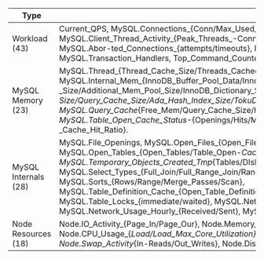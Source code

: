 
| Type | KPI |
|------|-----|
| Workload (43) | Current_QPS, MySQL.Connections_{Conn/Max_Used_Conn/Max_Conn}, MySQL.Questions, MySQL.Client_Thread_Activity_{Peak_Threads_-Connected/Peak_Threads_Running/Avg_Threads Running}, MySQL.Abor-ted_Connections_{attempts/timeouts}, MySQL.Slow_Queries, MySQL.Handlers, MySQL.Transaction_Handlers, Top_Command_Counters. |
| MySQL Memory (23) | MySQL.Thread_{Thread_Cache_Size/Threads_Cached/Threads_Created}, MySQL.Internal_Mem_{InnoDB_Buffer_Pool_Data/InnoDB_Log_Buffer-_Size/Additional_Mem_Pool_Size/InnoDB_Dictionary_Size/Key_Buffer-_Size/Query_Cache_Size/Ada_Hash_Index_Size/TokuDB_Cache_Size}, MySQL.Query_Cache_{Free_Mem/Query_Cache_Size/Hits/Inserts/Not-_Cached/Prunes/Queries_in_Cache/}, MySQL.Table_Open_Cache_Status_-{Openings/Hits/Misses/Misses_Due_to_Overflow/Table_Open-_Cache_Hit_Ratio}. |
| MySQL Internals (28) | MySQL.File_Openings, MySQL.Open_Files_{Open_Files/Open_Files_Limit/InnoDB_Open_Files}, MySQL.Open_Tables_{Open_Tables/Table_Open-_Cache}, MySQL.Temporary_Objects_Created_Tmp_{Tables/DIsk_Tables/Files}, MySQL.Select_Types_{Full_Join/Full_Range_Join/Range/Scan/Range_Check}, MySQL.Sorts_{Rows/Range/Merge_Passes/Scan}, MySQL.Table_Definition_Cache_{Open_Table_Definitions/Table_Definitions_Cache_Size/Opened_Table_Definitions}, MySQL.Table_Locks_{immediate/waited}, MySQL.Network_Traffic_{Inbound/Outbound}, MySQL.Network_Usage_Hourly_{Received/Sent}, MySQL.Query_Duration. |
| Node Resources (18) | Node.IO_Activity_{Page_In/Page_Our}, Node.Memory_Distribution_{Free/Total}, Node.CPU_Usage_{_Load/_Load_Max_Core_Utilization}, Node.Network_Traffic_{Inbound/Outbound}, Node.Swap_Activity_{In-Reads/Out_Writes}, Node.Disk_Latency. |
